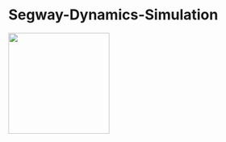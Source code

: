 # Segway-Dynamics-Simulation



<img src="[https://user-images.githubusercontent.com/16434638/125166121-088f0e80-e192-11eb-8210-7245b1fe4f62.mp4](https://user-images.githubusercontent.com/83825004/232566876-02a5a39d-b400-4c18-b740-747d5ac4aa87.mp4)" width="200">

